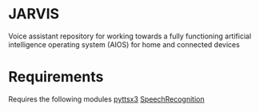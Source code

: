 # JARVIS
Voice assistant repository for working towards a fully functioning artificial intelligence operating system (AIOS) for home and connected devices

# Requirements 

Requires the following modules 
[pyttsx3](https://pypi.org/project/pyttsx3/)
[SpeechRecognition](https://pypi.org/project/SpeechRecognition/)

